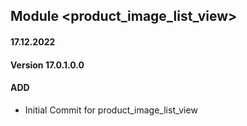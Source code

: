 ## Module <product_image_list_view>

#### 17.12.2022
#### Version 17.0.1.0.0
#### ADD
- Initial Commit for product_image_list_view
